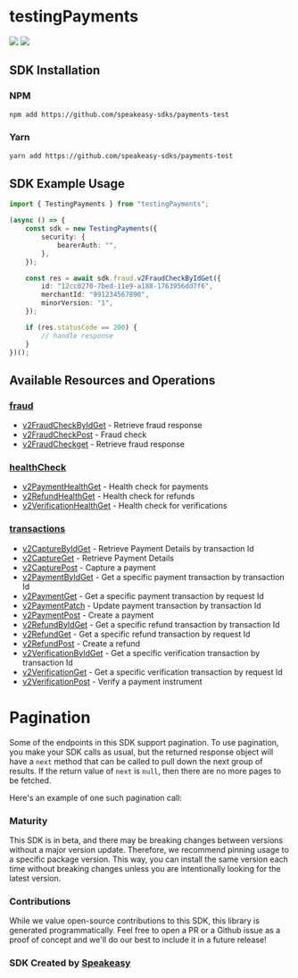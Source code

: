 # testingPayments

<div align="left">
    <a href="https://speakeasyapi.dev/"><img src="https://custom-icon-badges.demolab.com/badge/-Built%20By%20Speakeasy-212015?style=for-the-badge&logoColor=FBE331&logo=speakeasy&labelColor=545454" /></a>
    <a href="https://github.com/speakeasy-sdks/payments-test.git/actions"><img src="https://img.shields.io/github/actions/workflow/status/speakeasy-sdks/bolt-php/speakeasy_sdk_generation.yml?style=for-the-badge" /></a>
    
</div>

<!-- Start SDK Installation -->
## SDK Installation

### NPM

```bash
npm add https://github.com/speakeasy-sdks/payments-test
```

### Yarn

```bash
yarn add https://github.com/speakeasy-sdks/payments-test
```
<!-- End SDK Installation -->

## SDK Example Usage
<!-- Start SDK Example Usage -->
```typescript
import { TestingPayments } from "testingPayments";

(async () => {
    const sdk = new TestingPayments({
        security: {
            bearerAuth: "",
        },
    });

    const res = await sdk.fraud.v2FraudCheckByIdGet({
        id: "12cc0270-7bed-11e9-a188-1763956dd7f6",
        merchantId: "991234567890",
        minorVersion: "1",
    });

    if (res.statusCode == 200) {
        // handle response
    }
})();

```
<!-- End SDK Example Usage -->

<!-- Start SDK Available Operations -->
## Available Resources and Operations


### [fraud](docs/sdks/fraud/README.md)

* [v2FraudCheckByIdGet](docs/sdks/fraud/README.md#v2fraudcheckbyidget) - Retrieve fraud response
* [v2FraudCheckPost](docs/sdks/fraud/README.md#v2fraudcheckpost) - Fraud check
* [v2FraudCheckget](docs/sdks/fraud/README.md#v2fraudcheckget) - Retrieve fraud response

### [healthCheck](docs/sdks/healthcheck/README.md)

* [v2PaymentHealthGet](docs/sdks/healthcheck/README.md#v2paymenthealthget) - Health check for payments
* [v2RefundHealthGet](docs/sdks/healthcheck/README.md#v2refundhealthget) - Health check for refunds
* [v2VerificationHealthGet](docs/sdks/healthcheck/README.md#v2verificationhealthget) - Health check for verifications

### [transactions](docs/sdks/transactions/README.md)

* [v2CaptureByIdGet](docs/sdks/transactions/README.md#v2capturebyidget) - Retrieve Payment Details by transaction Id
* [v2CaptureGet](docs/sdks/transactions/README.md#v2captureget) - Retrieve Payment Details
* [v2CapturePost](docs/sdks/transactions/README.md#v2capturepost) - Capture a payment
* [v2PaymentByIdGet](docs/sdks/transactions/README.md#v2paymentbyidget) - Get a specific payment transaction by transaction Id
* [v2PaymentGet](docs/sdks/transactions/README.md#v2paymentget) - Get a specific payment transaction by request Id
* [v2PaymentPatch](docs/sdks/transactions/README.md#v2paymentpatch) - Update payment transaction by transaction Id
* [v2PaymentPost](docs/sdks/transactions/README.md#v2paymentpost) - Create a payment
* [v2RefundByIdGet](docs/sdks/transactions/README.md#v2refundbyidget) - Get a specific refund transaction by transaction Id
* [v2RefundGet](docs/sdks/transactions/README.md#v2refundget) - Get a specific refund transaction by request Id
* [v2RefundPost](docs/sdks/transactions/README.md#v2refundpost) - Create a refund
* [v2VerificationByIdGet](docs/sdks/transactions/README.md#v2verificationbyidget) - Get a specific verification transaction by transaction Id
* [v2VerificationGet](docs/sdks/transactions/README.md#v2verificationget) - Get a specific verification transaction by request Id
* [v2VerificationPost](docs/sdks/transactions/README.md#v2verificationpost) - Verify a payment instrument
<!-- End SDK Available Operations -->



<!-- Start Dev Containers -->

<!-- End Dev Containers -->



<!-- Start Pagination -->
# Pagination

Some of the endpoints in this SDK support pagination. To use pagination, you make your SDK calls as usual, but the
returned response object will have a `next` method that can be called to pull down the next group of results. If the
return value of `next` is `null`, then there are no more pages to be fetched.

Here's an example of one such pagination call:
<!-- End Pagination -->

<!-- Placeholder for Future Speakeasy SDK Sections -->



### Maturity

This SDK is in beta, and there may be breaking changes between versions without a major version update. Therefore, we recommend pinning usage
to a specific package version. This way, you can install the same version each time without breaking changes unless you are intentionally
looking for the latest version.

### Contributions

While we value open-source contributions to this SDK, this library is generated programmatically.
Feel free to open a PR or a Github issue as a proof of concept and we'll do our best to include it in a future release!

### SDK Created by [Speakeasy](https://docs.speakeasyapi.dev/docs/using-speakeasy/client-sdks)
